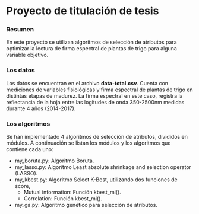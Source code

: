 # Proyecto de titulación de tesis

### Resumen
En este proyecto se utilizan algoritmos de selección de atributos para optimizar la lectura de firma espectral de plantas de trigo para alguna variable objetivo.


### Los datos
Los datos se encuentran en el archivo **data-total.csv**. Cuenta con mediciones de variables fisiológicas y firma espectral de plantas de trigo en distintas etapas de madurez. 
La firma espectral en este caso, registra la reflectancia de la hoja entre las logitudes de onda 350-2500nm medidas durante 4 años (2014-2017).

### Los algoritmos
Se han implementado 4 algoritmos de selección de atributos, divididos en módulos. A continuación se listan los módulos y los algoritmos que contiene cada uno:
* my_boruta.py: Algoritmo Boruta.
* my_lasso.py: Algoritmo Least absolute shrinkage and selection operator (LASSO).
* my_kbest.py: Algoritmo Select K-Best, utilizando dos funciones de score,
  * Mutual information: Función kbest_mi().
  * Correlation: Función kbest_mi().
* my_ga.py: Algoritmo genético para selección de atributos.

